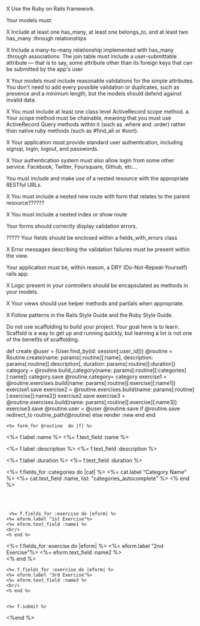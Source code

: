 



    

X Use the Ruby on Rails framework.

Your models must:

X Include at least one has_many, at least one belongs_to, and at least two has_many :through relationships

X Include a many-to-many relationship implemented with has_many :through associations. The join table must include a user-submittable attribute — that is to say, some attribute other than its foreign keys that can be submitted by the app's user

X Your models must include reasonable validations for the simple attributes. You don't need to add every possible validation or duplicates, such as presence and a minimum length, but the models should defend against invalid data.

X You must include at least one class level ActiveRecord scope method. a. Your scope method must be chainable, meaning that you must use ActiveRecord Query methods within it (such as .where and .order) rather than native ruby methods (such as #find_all or #sort).

X Your application must provide standard user authentication, including signup, login, logout, and passwords.

X Your authentication system must also allow login from some other service. Facebook, Twitter, Foursquare, Github, etc...

You must include and make use of a nested resource with the appropriate RESTful URLs.

X You must include a nested new route with form that relates to the parent resource??????

X You must include a nested index or show route

Your forms should correctly display validation errors.

????? Your fields should be enclosed within a fields_with_errors class

X Error messages describing the validation failures must be present within the view.

Your application must be, within reason, a DRY (Do-Not-Repeat-Yourself) rails app.

X Logic present in your controllers should be encapsulated as methods in your models.

X Your views should use helper methods and partials when appropriate.

X Follow patterns in the Rails Style Guide and the Ruby Style Guide.

Do not use scaffolding to build your project. Your goal here is to learn. Scaffold is a way to get up and running quickly, but learning a lot is not one of the benefits of scaffolding.




def create 
        @user = (User.find_by(id: session[:user_id]))
        @routine = Routine.create(name: params[:routine][:name], description: params[:routine][:description], duration: params[:routine][:duration])
        category = @routine.build_category(name: params[:routine][:categories][:name])
        category.save 
        @routine.category= category
        exercise1 = @routine.exercises.build(name: params[:routine][:exercise][:name1])
        exercise1.save 
        exercise2 = @routine.exercises.build(name: params[:routine][:exercise][:name2])
        exercise2.save 
        exercise3 = @routine.exercises.build(name: params[:routine][:exercise][:name3])
        exercise3.save 
        @routine.user = @user 
        @routine.save 
        if @routine.save
        redirect_to routine_path(@routine)
        else 
            render :new 
        end 
    end 







    <%= form_for @routine  do |f| %>

  <%= f.label :name %>
<%= f.text_field :name %>

<%= f.label :description %>
<%= f.text_field :description %>

<%= f.label :duration %>
<%= f.text_field :duration %>

<%= f.fields_for :categories do |cat| %>
<%= cat.label "Category Name" %>
<%= cat.text_field :name, list: "categories_autocomplete" %>
  <datalist id="categories_autocomplete">
    <% Category.all.each do |category| %>
      <option value="<%= category.name %>">
    <% end %>
  </datalist>
  <% end %>

  <br/>
  <br/>

     <%= f.fields_for :exercise do |eform| %>
    <%= eform.label "1st Exercise"%>
    <%= eform.text_field :name1 %>
    <br/>
    <% end %>
    
   <%= f.fields_for :exercise do |eform| %>
    <%= eform.label "2nd Exercise"%>
    <%= eform.text_field :name2 %>
    <br/>
    <% end %>

    <%= f.fields_for :exercise do |eform| %>
    <%= eform.label "3rd Exercise"%>
    <%= eform.text_field :name3 %>
    <br/>
    <% end %>
  

    <%= f.submit %>
<%end %>
<br>
